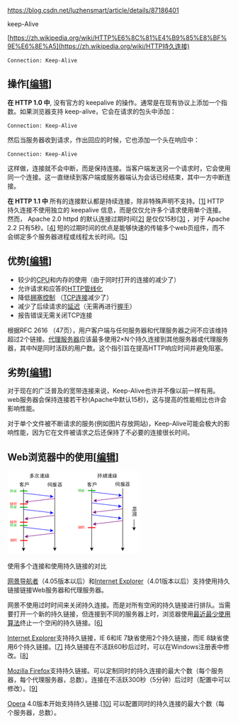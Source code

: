 https://blog.csdn.net/luzhensmart/article/details/87186401



keep-Alive

[https://zh.wikipedia.org/wiki/HTTP%E6%8C%81%E4%B9%85%E8%BF%9E%E6%8E%A5](https://zh.wikipedia.org/wiki/HTTP持久连接)

```
Connection: Keep-Alive
```

## 操作[[编辑](https://zh.wikipedia.org/w/index.php?title=HTTP持久连接&action=edit&section=1)]

**在 HTTP 1.0 中**, 没有官方的 keepalive 的操作。通常是在现有协议上添加一个指数。如果浏览器支持 keep-alive，它会在请求的包头中添加：

```
Connection: Keep-Alive
```

然后当服务器收到请求，作出回应的时候，它也添加一个头在响应中：

```
Connection: Keep-Alive
```

这样做，连接就不会中断，而是保持连接。当客户端发送另一个请求时，它会使用同一个连接。这一直继续到客户端或服务器端认为会话已经结束，其中一方中断连接。

**在 HTTP 1.1 中** 所有的连接默认都是持续连接，除非特殊声明不支持。[[1\]](https://zh.wikipedia.org/wiki/HTTP持久连接#cite_note-1) HTTP 持久连接不使用独立的 keepalive 信息，而是仅仅允许多个请求使用单个连接。然而， Apache 2.0 httpd 的默认连接过期时间[[2\]](https://zh.wikipedia.org/wiki/HTTP持久连接#cite_note-2) 是仅仅15秒[[3\]](https://zh.wikipedia.org/wiki/HTTP持久连接#cite_note-3) ，对于 Apache 2.2 只有5秒。[[4\]](https://zh.wikipedia.org/wiki/HTTP持久连接#cite_note-4) 短的过期时间的优点是能够快速的传输多个web页组件，而不会绑定多个服务器进程或线程太长时间。[[5\]](https://zh.wikipedia.org/wiki/HTTP持久连接#cite_note-5)

## 优势[[编辑](https://zh.wikipedia.org/w/index.php?title=HTTP持久连接&action=edit&section=2)]

- 较少的[CPU](https://zh.wikipedia.org/wiki/CPU)和内存的使用（由于同时打开的连接的减少了）
- 允许请求和应答的[HTTP管线化](https://zh.wikipedia.org/wiki/HTTP管線化)
- 降低[拥塞控制](https://zh.wikipedia.org/wiki/拥塞控制) （[TCP连接](https://zh.wikipedia.org/wiki/传输控制协议)减少了）
- 减少了后续请求的[延迟](https://zh.wikipedia.org/wiki/延遲_(電腦))（无需再进行[握手](https://zh.wikipedia.org/wiki/握手_(技术))）
- 报告错误无需关闭TCP连接

根据RFC 2616 （47页），用户客户端与任何服务器和代理服务器之间不应该维持超过2个链接。[代理服务器](https://zh.wikipedia.org/wiki/代理服务器)应该最多使用2×N个持久连接到其他服务器或代理服务器，其中N是同时活跃的用户数。这个指引旨在提高HTTP响应时间并避免阻塞。

## 劣势[[编辑](https://zh.wikipedia.org/w/index.php?title=HTTP持久连接&action=edit&section=3)]

对于现在的广泛普及的宽带连接来说，Keep-Alive也许并不像以前一样有用。web服务器会保持连接若干秒(Apache中默认15秒)，这与提高的性能相比也许会影响性能。

对于单个文件被不断请求的服务(例如图片存放网站)，Keep-Alive可能会极大的影响性能，因为它在文件被请求之后还保持了不必要的连接很长时间。

## Web浏览器中的使用[[编辑](https://zh.wikipedia.org/w/index.php?title=HTTP持久连接&action=edit&section=4)]

[![img](长连接和短连接.assets/langzh-300px-HTTP_persistent_connection.svg.png)](https://zh.wikipedia.org/w/index.php?title=File:HTTP_persistent_connection.svg&lang=zh)

使用多个连接和使用持久链接的对比

[网景导航者](https://zh.wikipedia.org/wiki/网景导航者)（4.05版本以后）和[Internet Explorer](https://zh.wikipedia.org/wiki/Internet_Explorer)（4.01版本以后）支持使用持久链接链接Web服务器和代理服务器。

网景不使用过时时间来关闭持久连接。而是对所有空闲的持久链接进行排队。当需要打开一个新的持久链接，但连接到不同的服务器上时，浏览器使用[最近最少使用算法](https://zh.wikipedia.org/w/index.php?title=最近最少使用算法&action=edit&redlink=1)终止一个空闲的持久链接。[[6\]](https://zh.wikipedia.org/wiki/HTTP持久连接#cite_note-6)

[Internet Explorer](https://zh.wikipedia.org/wiki/Internet_Explorer)支持持久链接，IE 6和IE 7缺省使用2个持久链接，而IE 8缺省使用6个持久链接。[[7\]](https://zh.wikipedia.org/wiki/HTTP持久连接#cite_note-7) 持久链接在不活跃60秒后过时，可以在Windows注册表中修改。[[8\]](https://zh.wikipedia.org/wiki/HTTP持久连接#cite_note-8)

[Mozilla Firefox](https://zh.wikipedia.org/wiki/Mozilla_Firefox)支持持久链接。可以定制同时的持久连接的最大个数（每个服务器，每个代理服务器，总数）。连接在不活跃300秒（5分钟）后过时（配置中可以修改）。[[9\]](https://zh.wikipedia.org/wiki/HTTP持久连接#cite_note-9)

[Opera](https://zh.wikipedia.org/wiki/Opera) 4.0版本开始支持持久链接.[[10\]](https://zh.wikipedia.org/wiki/HTTP持久连接#cite_note-10) 可以配置同时的持久连接的最大个数（每个服务器，总数）。